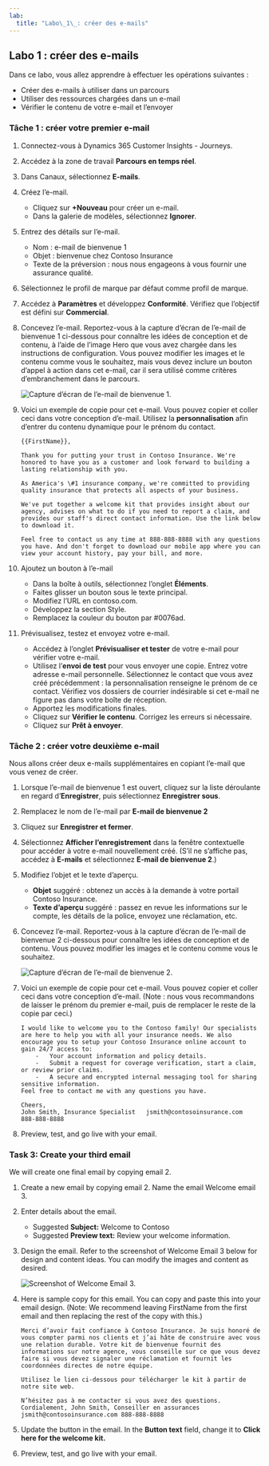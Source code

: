 ```yaml
---
lab:
  title: "Labo\_1\_: créer des e-mails"
---
```


## Labo 1 : créer des e-mails 

Dans ce labo, vous allez apprendre à effectuer les opérations suivantes :
- Créer des e-mails à utiliser dans un parcours
- Utiliser des ressources chargées dans un e-mail
- Vérifier le contenu de votre e-mail et l’envoyer

### Tâche 1 : créer votre premier e-mail
1. Connectez-vous à Dynamics 365 Customer Insights - Journeys.

1. Accédez à la zone de travail **Parcours en temps réel**.

1. Dans Canaux, sélectionnez **E-mails**.

1. Créez l’e-mail.
   - Cliquez sur **+Nouveau** pour créer un e-mail.
   - Dans la galerie de modèles, sélectionnez **Ignorer**.

1. Entrez des détails sur l’e-mail.
   - Nom : e-mail de bienvenue 1
   - Objet : bienvenue chez Contoso Insurance
   - Texte de la préversion : nous nous engageons à vous fournir une assurance qualité.

1. Sélectionnez le profil de marque par défaut comme profil de marque.

1. Accédez à **Paramètres** et développez **Conformité**. Vérifiez que l’objectif est défini sur **Commercial**.

1. Concevez l’e-mail. Reportez-vous à la capture d’écran de l’e-mail de bienvenue 1 ci-dessous pour connaître les idées de conception et de contenu, à l’aide de l’image Hero que vous avez chargée dans les instructions de configuration. Vous pouvez modifier les images et le contenu comme vous le souhaitez, mais vous devez inclure un bouton d’appel à action dans cet e-mail, car il sera utilisé comme critères d’embranchement dans le parcours.

    ![Capture d’écran de l’e-mail de bienvenue 1.](../Labs/Media/welcome-email-1-example.png) 

1. Voici un exemple de copie pour cet e-mail. Vous pouvez copier et coller ceci dans votre conception d’e-mail. Utilisez la **personnalisation** afin d’entrer du contenu dynamique pour le prénom du contact. 

    ```
    {{FirstName}},
    
    Thank you for putting your trust in Contoso Insurance. We're honored to have you as a customer and look forward to building a lasting relationship with you. 
 
    As America's \#1 insurance company, we're committed to providing quality insurance that protects all aspects of your business. 
 
    We've put together a welcome kit that provides insight about our agency, advises on what to do if you need to report a claim, and provides our staff's direct contact information. Use the link below to download it. 
 
    Feel free to contact us any time at 888-888-8888 with any questions you have. And don't forget to download our mobile app where you can view your account history, pay your bill, and more. 
    ```

1. Ajoutez un bouton à l’e-mail 

    - Dans la boîte à outils, sélectionnez l’onglet **Éléments**. 
    - Faites glisser un bouton sous le texte principal. 
    - Modifiez l’URL en contoso.com. 
    - Développez la section Style. 
    - Remplacez la couleur du bouton par #0076ad. 

1.  Prévisualisez, testez et envoyez votre e-mail. 

    - Accédez à l’onglet **Prévisualiser et tester** de votre e-mail pour vérifier votre e-mail. 
    - Utilisez l’**envoi de test** pour vous envoyer une copie. Entrez votre adresse e-mail personnelle. Sélectionnez le contact que vous avez créé précédemment : la personnalisation renseigne le prénom de ce contact. Vérifiez vos dossiers de courrier indésirable si cet e-mail ne figure pas dans votre boîte de réception. 
    - Apportez les modifications finales. 
    - Cliquez sur **Vérifier le contenu**. Corrigez les erreurs si nécessaire. 
    - Cliquez sur **Prêt à envoyer**. 

### Tâche 2 : créer votre deuxième e-mail
Nous allons créer deux e-mails supplémentaires en copiant l’e-mail que vous venez de créer.

1. Lorsque l’e-mail de bienvenue 1 est ouvert, cliquez sur la liste déroulante en regard d’**Enregistrer**, puis sélectionnez **Enregistrer sous**.

1. Remplacez le nom de l’e-mail par **E-mail de bienvenue 2** 

1. Cliquez sur **Enregistrer et fermer**.

1. Sélectionnez **Afficher l’enregistrement** dans la fenêtre contextuelle pour accéder à votre e-mail nouvellement créé. (S’il ne s’affiche pas, accédez à **E-mails** et sélectionnez **E-mail de bienvenue 2**.)

1. Modifiez l’objet et le texte d’aperçu.
    - **Objet** suggéré : obtenez un accès à la demande à votre portail Contoso Insurance.
    - **Texte d’aperçu** suggéré : passez en revue les informations sur le compte, les détails de la police, envoyez une réclamation, etc.

1. Concevez l’e-mail. Reportez-vous à la capture d’écran de l’e-mail de bienvenue 2 ci-dessous pour connaître les idées de conception et de contenu. Vous pouvez modifier les images et le contenu comme vous le souhaitez. 

    ![Capture d’écran de l’e-mail de bienvenue 2.](../Labs/Media/welcome-email-2-example.png) 

1. Voici un exemple de copie pour cet e-mail. Vous pouvez copier et coller ceci dans votre conception d’e-mail. (Note : nous vous recommandons de laisser le prénom du premier e-mail, puis de remplacer le reste de la copie par ceci.) 

    ```
    I would like to welcome you to the Contoso family! Our specialists are here to help you with all your insurance needs. We also encourage you to setup your Contoso Insurance online account to gain 24/7 access to:  
        -   Your account information and policy details. 
        -   Submit a request for coverage verification, start a claim, or review prior claims. 
        -   A secure and encrypted internal messaging tool for sharing sensitive information. 
    Feel free to contact me with any questions you have. 
        
    Cheers, 
    John Smith, Insurance Specialist   jsmith@contosoinsurance.com 
    888-888-8888 

1. Preview, test, and go live with your email.

### Task 3: Create your third email
We will create one final email by copying email 2.

1. Create a new email by copying email 2. Name the email Welcome email 3. 

1. Enter details about the email.
    - Suggested **Subject:** Welcome to Contoso
    - Suggested **Preview text:** Review your welcome information.

1. Design the email. Refer to the screenshot of Welcome Email 3 below for design and content ideas. You can modify the images and content as desired. 

    ![Screenshot of Welcome Email 3.](../Labs/Media/welcome-email-3-example.png) 

1. Here is sample copy for this email. You can copy and paste this into your email design. (Note: We recommend leaving FirstName from the first email and then replacing the rest of the copy with this.) 

    ```
    Merci d’avoir fait confiance à Contoso Insurance. Je suis honoré de vous compter parmi nos clients et j’ai hâte de construire avec vous une relation durable. Votre kit de bienvenue fournit des informations sur notre agence, vous conseille sur ce que vous devez faire si vous devez signaler une réclamation et fournit les coordonnées directes de notre équipe. 

    Utilisez le lien ci-dessous pour télécharger le kit à partir de notre site web.
    
    N’hésitez pas à me contacter si vous avez des questions. Cordialement, John Smith, Conseiller en assurances   jsmith@contosoinsurance.com 888-888-8888
    ```

1. Update the button in the email. In the **Button text** field, change it to **Click here for the welcome kit.**

1. Preview, test, and go live with your email.
